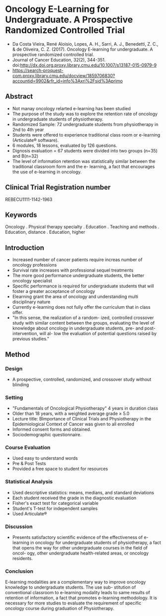 # Oncology E-Learning for Undergraduate. A Prospective Randomized Controlled Trial

- Da Costa Vieira, René Aloisio, Lopes, A. H., Sarri, A. J., Benedetti, Z. C., & de Oliveira, C. Z. (2017). Oncology E-learning for undergraduate. A prospective randomized controlled trial. 
- Journal of Cancer Education, 32(2), 344-351. doi:http://dx.doi.org.proxy.library.cmu.edu/10.1007/s13187-015-0979-9
- https://search-proquest-com.proxy.library.cmu.edu/docview/1859706830?accountid=9902&rfr_id=info%3Axri%2Fsid%3Aprimo

## Abstract 
- Not manay oncology relarted e-learning has been studied 
- The purpose of the study was to explore the retention rate of oncology in undergraduate students of physiotherapy.  
- Randomized Sample: 72 undergraduate students from physiotherapy in 2nd to 4th year 
- Students were offered to experience traditional class room or e-learning (Articulate® software). 
- 6 modules, 18 lessons, evaluated by 126 questions. 
- Dignosis evaluation = 67 students were divided into two groups (n=35) and B(n=32) 
- The level of information retention was statistically similar between the traditional classroom form and the e- learning, a fact that encourages the use of e-learning in oncology.


## Clinical Trial Registration number
REBECU1111-1142-1963

## Keywords 
Oncology . Physical therapy specialty . Education . Teaching and methods . Education, distance . Education, higher

## Introduction 
- Increased number of cancer patients require increas number of oncology professions 
- Survival rate increases with professional sequel treatments
- The more good performance undergraduate students, the better oncology specialist
- Specific performance is required for undergraduate students that will foster a greater acceptance of oncology 
- Elearning grant the area of oncology and understanding multi disciplinary nature
- Currently e-learning does not fully offer the curriculum that in class offer.  
- "In this sense, the realization of a random- ized, controlled crossover study with similar content between the groups, evaluating the level of knowledge about oncology in undergraduate students, pre- and post-intervention, will al- low the evaluation of potential questions raised by previous studies."

## Method
### Design
- A prospective, controlled, randomized, and crossover study without blinding 
### Setting
- "Fundamentals of Oncological Physiotherapy" 4 years in duration class 
- Older than 18 years, with a weighted average grade ≥ 5.0
- Lecture title: BImportance of Clinical Trials and Physiotherapy in the Epidemiological Context of Cancer was given to all enrolled
- Informed consent forms and obtained. 
- Sociodemographic questionnaire.
### Course Evaluation
- Used easy to understand words
- Pre & Post Tests
- Provided a free space to student for resources 
### Statistical Analysis
- Used descriptive statistics: means, medians, and standard deviations
- Each student received the grade in the diagnostic evaluation
- Fisher's exact test for categorical variable 
- Student's T-test for independent samples
- Used Articulate® 
### Discussion 
- Presents satisfactory scientific evidence of the effectiveness of e-learning in oncology for undergraduate students of physiotherapy, a fact that opens the way for other undergraduate courses in the field of oncol- ogy, other undergraduate health-related areas, or oncology residents.
### Conclusion
E-learning modalities are a complementary way to improve oncology knowledge to undergraduate students. The use sub- stitution of conventional classroom to e-learning modality leads to same results of retention of information, a fact that promotes e-learning methodology. It is necessary for more studies to evaluate the requirement of specific oncology course during graduation of Physiotherapy.
